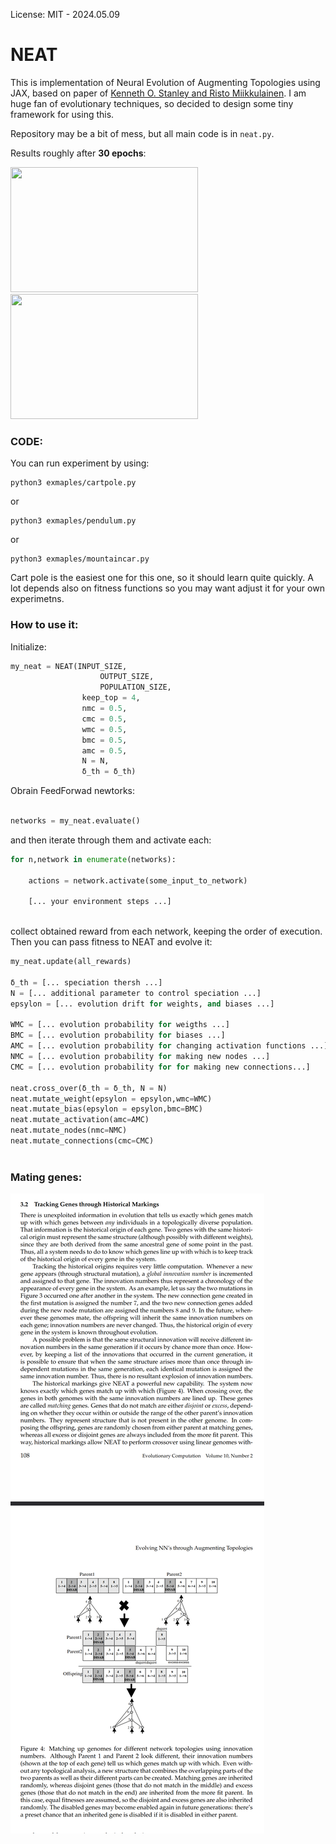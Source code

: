 License: MIT - 2024.05.09

# NEAT

This is implementation of Neural Evolution of Augmenting Topologies using JAX, based on paper of [Kenneth O. Stanley and Risto Miikkulainen](https://nn.cs.utexas.edu/?stanley:ec02). I am huge fan of evolutionary techniques, so decided to design some tiny framework for using this. 

Repository may be a bit of mess, but all main code is in `neat.py`. 

Results roughly after **30 epochs**:

<img src="https://github.com/PeterWaIIace/NEAT/assets/40773550/bfd5e541-8f94-4f12-adaf-7091146ba21c" width="300" height="200">
<img src="https://github.com/PeterWaIIace/NEAT/assets/40773550/38fd8a25-ef47-48ff-a471-a37276515713" width="300" height="200">

### CODE:
You can run experiment by using:

```
python3 exmaples/cartpole.py
```

or 
```
python3 exmaples/pendulum.py
```

or
```
python3 exmaples/mountaincar.py
```

Cart pole is the easiest one for this one, so it should learn quite quickly. A lot depends also on fitness functions so you may want adjust it for your own experimetns.

### How to use it:

Initialize:
```Python
my_neat = NEAT(INPUT_SIZE,
                    OUTPUT_SIZE,
                    POPULATION_SIZE,
                keep_top = 4,
                nmc = 0.5,
                cmc = 0.5,
                wmc = 0.5,
                bmc = 0.5,
                amc = 0.5,
                N = N,
                δ_th = δ_th)

```

Obrain FeedForwad newtorks:

```Python

networks = my_neat.evaluate()
```

and then iterate through them and activate each:
```Python
for n,network in enumerate(networks):
    
    actions = network.activate(some_input_to_network)
    
    [... your environment steps ...]
    
```

collect obtained reward from each network, keeping the order of execution. Then you can pass fitness to NEAT and evolve it:
```Python
my_neat.update(all_rewards)

δ_th = [... speciation thersh ...]
N = [... additional parameter to control speciation ...]
epsylon = [... evolution drift for weights, and biases ...]

WMC = [... evolution probability for weigths ...]
BMC = [... evolution probability for biases ...]
AMC = [... evolution probability for changing activation functions ...]
NMC = [... evolution probability for making new nodes ...]
CMC = [... evolution probability for for making new connections...]

neat.cross_over(δ_th = δ_th, N = N)
neat.mutate_weight(epsylon = epsylon,wmc=WMC)
neat.mutate_bias(epsylon = epsylon,bmc=BMC)
neat.mutate_activation(amc=AMC)
neat.mutate_nodes(nmc=NMC)
neat.mutate_connections(cmc=CMC)
        
```

### Mating genes:
![alt text](image.png)
